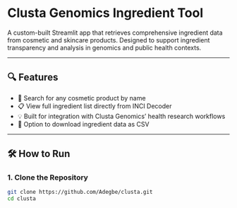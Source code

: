 # Clusta Genomics Ingredient Tool

A custom-built Streamlit app that retrieves comprehensive ingredient data from cosmetic and skincare products. Designed to support ingredient transparency and analysis in genomics and public health contexts.

---

## 🔍 Features

- 🔎 Search for any cosmetic product by name
- 📋 View full ingredient list directly from INCI Decoder
- 💡 Built for integration with Clusta Genomics’ health research workflows
- 📁 Option to download ingredient data as CSV

---

## 🛠️ How to Run

### 1. Clone the Repository

```bash
git clone https://github.com/Adegbe/clusta.git
cd clusta
